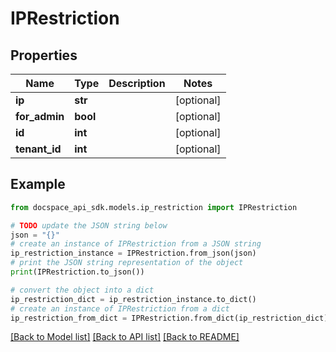 # IPRestriction

## Properties

Name | Type | Description | Notes
------------ | ------------- | ------------- | -------------
**ip** | **str** |  | [optional] 
**for_admin** | **bool** |  | [optional] 
**id** | **int** |  | [optional] 
**tenant_id** | **int** |  | [optional] 

## Example

```python
from docspace_api_sdk.models.ip_restriction import IPRestriction

# TODO update the JSON string below
json = "{}"
# create an instance of IPRestriction from a JSON string
ip_restriction_instance = IPRestriction.from_json(json)
# print the JSON string representation of the object
print(IPRestriction.to_json())

# convert the object into a dict
ip_restriction_dict = ip_restriction_instance.to_dict()
# create an instance of IPRestriction from a dict
ip_restriction_from_dict = IPRestriction.from_dict(ip_restriction_dict)
```
[[Back to Model list]](../README.md#documentation-for-models) [[Back to API list]](../README.md#documentation-for-api-endpoints) [[Back to README]](../README.md)


